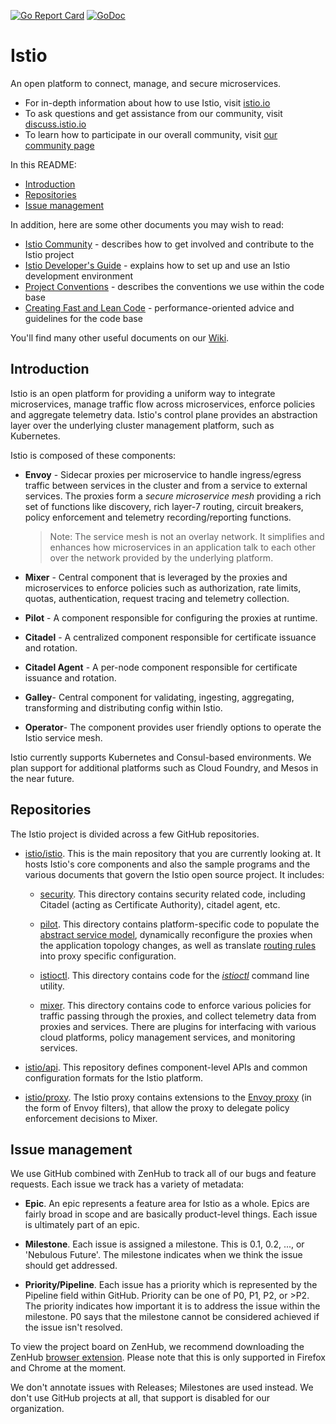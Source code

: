[![Go Report Card](https://goreportcard.com/badge/github.com/istio/istio)](https://goreportcard.com/report/github.com/istio/istio)
[![GoDoc](https://godoc.org/istio.io/istio?status.svg)](https://godoc.org/istio.io/istio)

# Istio

An open platform to connect, manage, and secure microservices.

- For in-depth information about how to use Istio, visit [istio.io](https://istio.io)
- To ask questions and get assistance from our community, visit [discuss.istio.io](https://discuss.istio.io)
- To learn how to participate in our overall community, visit [our community page](https://istio.io/about/community)

In this README:

- [Introduction](#introduction)
- [Repositories](#repositories)
- [Issue management](#issue-management)

In addition, here are some other documents you may wish to read:

- [Istio Community](https://github.com/istio/community) - describes how to get involved and contribute to the Istio project
- [Istio Developer's Guide](https://github.com/istio/istio/wiki/Preparing-for-Development) - explains how to set up and use an Istio development environment
- [Project Conventions](https://github.com/istio/istio/wiki/Development-Conventions) - describes the conventions we use within the code base
- [Creating Fast and Lean Code](https://github.com/istio/istio/wiki/Writing-Fast-and-Lean-Code) - performance-oriented advice and guidelines for the code base

You'll find many other useful documents on our [Wiki](https://github.com/istio/istio/wiki).

## Introduction

Istio is an open platform for providing a uniform way to integrate
microservices, manage traffic flow across microservices, enforce policies
and aggregate telemetry data. Istio's control plane provides an abstraction
layer over the underlying cluster management platform, such as Kubernetes.

Istio is composed of these components:

- **Envoy** - Sidecar proxies per microservice to handle ingress/egress traffic
   between services in the cluster and from a service to external
   services. The proxies form a _secure microservice mesh_ providing a rich
   set of functions like discovery, rich layer-7 routing, circuit breakers,
   policy enforcement and telemetry recording/reporting
   functions.

  > Note: The service mesh is not an overlay network. It
  > simplifies and enhances how microservices in an application talk to each
  > other over the network provided by the underlying platform.

- **Mixer** - Central component that is leveraged by the proxies and microservices
   to enforce policies such as authorization, rate limits, quotas, authentication, request
   tracing and telemetry collection.

- **Pilot** - A component responsible for configuring the proxies at runtime.

- **Citadel** - A centralized component responsible for certificate issuance and rotation.

- **Citadel Agent** - A per-node component responsible for certificate issuance and rotation.

- **Galley**- Central component for validating, ingesting, aggregating, transforming and distributing config within Istio.

- **Operator**- The component provides user friendly options to operate the Istio service mesh.

Istio currently supports Kubernetes and Consul-based environments. We plan support for additional platforms such as
Cloud Foundry, and Mesos in the near future.

## Repositories

The Istio project is divided across a few GitHub repositories.

- [istio/istio](README.md). This is the main repository that you are
currently looking at. It hosts Istio's core components and also
the sample programs and the various documents that govern the Istio open source
project. It includes:

    - [security](security/). This directory contains security related code,
including Citadel (acting as Certificate Authority), citadel agent, etc.

    - [pilot](pilot/). This directory
contains platform-specific code to populate the
[abstract service model](https://istio.io/docs/concepts/traffic-management/#pilot), dynamically reconfigure the proxies
when the application topology changes, as well as translate
[routing rules](https://istio.io/docs/reference/config/networking/) into proxy specific configuration.

    - [istioctl](istioctl/). This directory contains code for the
[_istioctl_](https://istio.io/docs/reference/commands/istioctl.html) command line utility.

    - [mixer](mixer/). This directory
contains code to enforce various policies for traffic passing through the
proxies, and collect telemetry data from proxies and services. There
are plugins for interfacing with various cloud platforms, policy
management services, and monitoring services.

- [istio/api](https://github.com/istio/api). This repository defines
component-level APIs and common configuration formats for the Istio platform.

- [istio/proxy](https://github.com/istio/proxy). The Istio proxy contains
extensions to the [Envoy proxy](https://github.com/envoyproxy/envoy) (in the form of
Envoy filters), that allow the proxy to delegate policy enforcement
decisions to Mixer.

## Issue management

We use GitHub combined with ZenHub to track all of our bugs and feature requests. Each issue we track has a variety of metadata:

- **Epic**. An epic represents a feature area for Istio as a whole. Epics are fairly broad in scope and are basically product-level things.
Each issue is ultimately part of an epic.

- **Milestone**. Each issue is assigned a milestone. This is 0.1, 0.2, ..., or 'Nebulous Future'. The milestone indicates when we
think the issue should get addressed.

- **Priority/Pipeline**. Each issue has a priority which is represented by the Pipeline field within GitHub. Priority can be one of
P0, P1, P2, or >P2. The priority indicates how important it is to address the issue within the milestone. P0 says that the
milestone cannot be considered achieved if the issue isn't resolved.

To view the project board on ZenHub, we recommend downloading the ZenHub [browser extension](https://www.zenhub.com/extension).
Please note that this is only supported in Firefox and Chrome at the moment.

We don't annotate issues with Releases; Milestones are used instead. We don't use GitHub projects at all, that
support is disabled for our organization.
